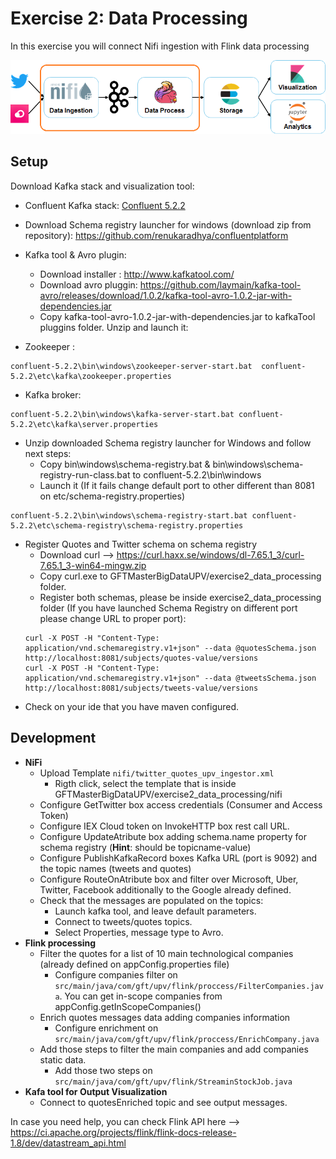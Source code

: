 # Exercise 2: Data Processing

In this exercise you will connect Nifi ingestion with Flink data processing

![Exercise architecture](../img/architecture_exercise2.png)

## Setup

Download Kafka stack and visualization tool:

* Confluent Kafka stack: [Confluent 5.2.2](http://packages.confluent.io/archive/5.2/confluent-5.2.2-2.11.tar.gz?_ga=2.174462370.1890803127.1563567511-395073974.1561650126)
* Download Schema registry launcher for windows (download zip from repository): https://github.com/renukaradhya/confluentplatform
* Kafka tool & Avro plugin:
	* Download installer : http://www.kafkatool.com/ 
	* Download avro pluggin: https://github.com/laymain/kafka-tool-avro/releases/download/1.0.2/kafka-tool-avro-1.0.2-jar-with-dependencies.jar
	* Copy kafka-tool-avro-1.0.2-jar-with-dependencies.jar to kafkaTool pluggins folder. 
Unzip and launch it:

* Zookeeper :
```
confluent-5.2.2\bin\windows\zookeeper-server-start.bat  confluent-5.2.2\etc\kafka\zookeeper.properties
```

* Kafka broker:
```
confluent-5.2.2\bin\windows\kafka-server-start.bat confluent-5.2.2\etc\kafka\server.properties
```

* Unzip  downloaded Schema registry launcher for Windows and follow next steps:
	* Copy bin\windows\schema-registry.bat & bin\windows\schema-registry-run-class.bat to confluent-5.2.2\bin\windows
	* Launch it (If it fails change default port to other different than 8081 on etc/schema-registry.properties)
```
confluent-5.2.2\bin\windows\schema-registry-start.bat confluent-5.2.2\etc\schema-registry\schema-registry.properties
```

* Register Quotes and Twitter schema on schema registry
	* Download curl --> https://curl.haxx.se/windows/dl-7.65.1_3/curl-7.65.1_3-win64-mingw.zip
	* Copy curl.exe to GFTMasterBigDataUPV/exercise2_data_processing folder.  
	* Register both schemas, please be inside exercise2_data_processing folder (If you have launched Schema Registry on different  port please change URL to proper port):
	```
	curl -X POST -H "Content-Type: application/vnd.schemaregistry.v1+json" --data @quotesSchema.json http://localhost:8081/subjects/quotes-value/versions
	curl -X POST -H "Content-Type: application/vnd.schemaregistry.v1+json" --data @tweetsSchema.json http://localhost:8081/subjects/tweets-value/versions
	```
* Check on your ide that you have maven configured.

## Development

* **NiFi**
	* Upload Template `nifi/twitter_quotes_upv_ingestor.xml` 
		* Rigth click, select the template that is inside GFTMasterBigDataUPV/exercise2_data_processing/nifi
	* Configure GetTwitter box access credentials (Consumer and Access Token)
	* Configure IEX Cloud token on InvokeHTTP box rest call URL.
	* Configure UpdateAtribute box adding schema.name property for schema registry (**Hint**: should be topicname-value)
	* Configure PublishKafkaRecord boxes Kafka URL (port is 9092) and the topic names (tweets and quotes)
	* Configure RouteOnAtribute box and filter over Microsoft, Uber, Twitter, Facebook additionally to the Google already defined.
	* Check that the messages are populated on the topics:
		* Launch kafka tool, and leave default parameters.
		* Connect to tweets/quotes topics. 
		* Select Properties, message type to Avro. 
* **Flink processing**
	* Filter the quotes for a list of 10 main technological companies (already defined on appConfig.properties file) 
		* Configure companies filter on `src/main/java/com/gft/upv/flink/proccess/FilterCompanies.java`. You can  get in-scope companies from appConfig.getInScopeCompanies()
	* Enrich quotes messages data adding companies information 
		* Configure enrichment on `src/main/java/com/gft/upv/flink/proccess/EnrichCompany.java`
	* Add those steps to filter the main companies and add companies static data.  
		* Add those  two steps on `src/main/java/com/gft/upv/flink/StreaminStockJob.java`
* **Kafa tool for Output Visualization**
	* Connect  to quotesEnriched topic and see output messages.

In case you need help, you can check Flink API here --> https://ci.apache.org/projects/flink/flink-docs-release-1.8/dev/datastream_api.html
